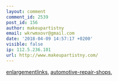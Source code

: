 ```yaml
---
layout: comment
comment_id: 2539
post_id: 156
author: makeupartistny
email: wkrwmxovr@gmail.com
date: '2018-04-09 14:57:17 +0200'
visible: false
ip: 112.5.236.101
url: http://www.makeupartistny.com/
---
```

<a href="http://www.enlargementlinks.com/">enlargementlinks</a>, <a href="http://www.automotive-repair-shops.com/">automotive-repair-shops</a>,
